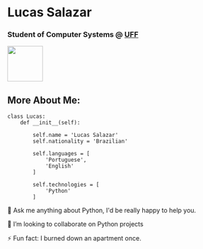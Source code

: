 # Lucas Salazar

### Student of Computer Systems @ [UFF](https://www.uff.br/)

<img width=80 src="https://cdn-icons-png.flaticon.com/512/1123/1123882.png"/>

## More About Me:

```
class Lucas:
    def __init__(self):

        self.name = 'Lucas Salazar'
        self.nationality = 'Brazilian'

        self.languages = [
            'Portuguese',
            'English'
        ]

        self.technologies = [
            'Python'
        ]
```

💬 Ask me anything about Python, I'd be really happy to help you.

👯 I’m looking to collaborate on Python projects

⚡ Fun fact: I burned down an apartment once.
